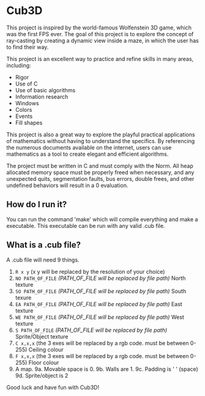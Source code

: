 # Cub3D

This project is inspired by the world-famous Wolfenstein 3D game, which was the first FPS ever. The goal of this project is to explore the concept of ray-casting by creating a dynamic view inside a maze, in which the user has to find their way. 

This project is an excellent way to practice and refine skills in many areas, including: 
- Rigor 
- Use of C 
- Use of basic algorithms 
- Information research 
- Windows 
- Colors 
- Events 
- Fill shapes 

This project is also a great way to explore the playful practical applications of mathematics without having to understand the specifics. By referencing the numerous documents available on the internet, users can use mathematics as a tool to create elegant and efficient algorithms. 

The project must be written in C and must comply with the Norm. All heap allocated memory space must be properly freed when necessary, and any unexpected quits, segmentation faults, bus errors, double frees, and other undefined behaviors will result in a 0 evaluation. 

## How do I run it?
You can run the command 'make' which will compile everything and make a executable. This executable can be run with any valid .cub file.

## What is a .cub file?
A .cub file will need 9 things. 
1. `R x y` (x y will be replaced by the resolution of your choice)
2. `NO PATH_OF_FILE` *(PATH_OF_FILE will be replaced by file path)* North texture
3. `SO PATH_OF_FILE` *(PATH_OF_FILE will be replaced by file path)* South texure
4. `EA PATH_OF_FILE` *(PATH_OF_FILE will be replaced by file path)* East texture
5. `WE PATH_OF_FILE` *(PATH_OF_FILE will be replaced by file path)* West texture
6. `S PATH_OF_FILE` *(PATH_OF_FILE will be replaced by file path)* Sprite/Object texture
7. `C x,x,x` (the 3 exes will be replaced by a rgb code. must be between 0-255) Ceiling colour
8. `F x,x,x` (the 3 exes will be replaced by a rgb code. must be between 0-255) Floor colour
9. A map.
9a. Movable space is 0.
9b. Walls are 1.
9c. Padding is ' ' (space)
9d. Sprite/object is 2

Good luck and have fun with Cub3D!
